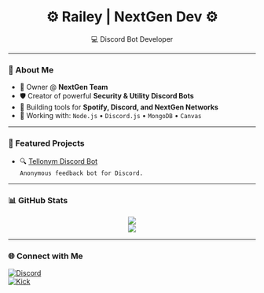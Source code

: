 <h1 align="center">⚙️ Railey | NextGen Dev ⚙️</h1>
<p align="center">
  💻 Discord Bot Developer 
</p>

---

### 👋 About Me

- 👑 Owner @ **NextGen Team**
- 🛡 Creator of powerful **Security & Utility Discord Bots**
- 🎵 Building tools for **Spotify, Discord, and NextGen Networks**
- 💼 Working with: `Node.js` • `Discord.js` • `MongoDB` • `Canvas`

---

### 🚀 Featured Projects

- 🔍 [Tellonym Discord Bot](https://github.com/NextGen-Tellonym)  
  `Anonymous feedback bot for Discord.`

---

### 📊 GitHub Stats

<p align="center">
  <img src="https://github-readme-stats.vercel.app/api?username=Railey&show_icons=true&theme=radical" />
  <br />
  <img src="https://github-readme-stats.vercel.app/api/top-langs/?username=Railey&layout=compact&theme=radical" />
</p>

---

### 🌐 Connect with Me

[![Discord](https://img.shields.io/badge/Discord-NextGen%20Team-7289DA?style=for-the-badge&logo=discord)](https://discord.gg/qfyMRwAAy9)  
[![Kick](https://img.shields.io/badge/Kick-RaileyOff-00FF00?style=for-the-badge)](https://kick.com/raileyoff)
